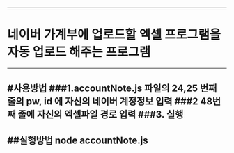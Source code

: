 -----------------------------------------------------
# 네이버 가계부에 업로드할 엑셀 프로그램을 자동 업로드 해주는 프로그램
-----------------------------------------------------
#사용방법
###1.accountNote.js 파일의 24,25 번째 줄의 pw, id 에 자신의 네이버 계정정보 입력
###2 48번째 줄에 자신의 엑셀파일 경로 입력
###3. 실행
-----------------------------------------------------
##실행방법
node accountNote.js
-----------------------------------------------------
